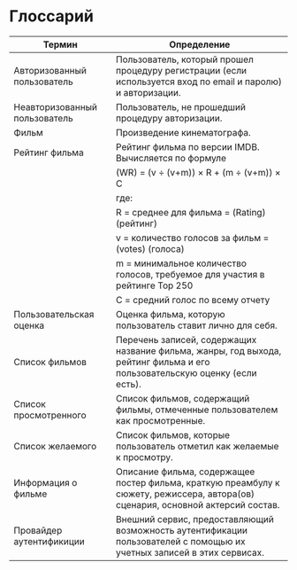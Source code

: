 # Глоссарий
|Термин|Определение|
|---|---|
|Авторизованный пользователь|Пользователь, который прошел процедуру регистрации (если используется вход по email и паролю) и авторизации.|
|Неавторизованный пользователь|Пользователь, не прошедший процедуру авторизации.|
|Фильм|Произведение кинематографа.|
|Рейтинг фильма|Рейтинг фильма по версии IMDB. Вычисляется по формуле |
||(WR) = (v ÷ (v+m)) × R + (m ÷ (v+m)) × C|
||где: |
||R = среднее для фильма = (Rating) (рейтинг)|
||v = количество голосов за фильм = (votes) (голоса)|
||m = минимальное количество голосов, требуемое для участия в рейтинге Top 250|
||C = средний голос по всему отчету|
|Пользовательская оценка|Оценка фильма, которую пользователь ставит лично для себя.|
|Список фильмов|Перечень записей, содержащих название фильма, жанры, год выхода, рейтинг фильма и его пользовательскую оценку (если есть).|
|Список просмотренного|Список фильмов, содержащий фильмы, отмеченные пользователем как просмотренные.|
|Список желаемого|Список фильмов, которые пользователь отметил как желаемые к просмотру.|
|Информация о фильме|Описание фильма, содержащее постер фильма, краткую преамбулу к сюжету, режиссера, автора(ов) сценария, основной актерсий состав.|
|Провайдер аутентификиции|Внешний сервис, предоставляющий возможность аутентификации пользователей с помощью их учетных записей в этих сервисах.|